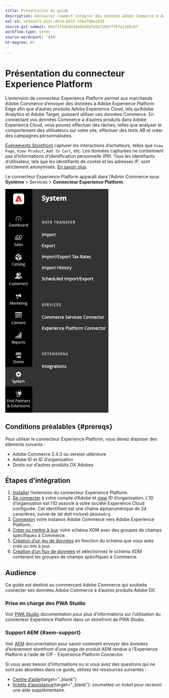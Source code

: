 ```yaml
---
title: Présentation du guide
description: Découvrez comment intégrer des données Adobe Commerce à Adobe Experience Platform à l’aide du connecteur Experience Platform.
exl-id: a8362e71-e21c-4b1d-8e3f-336e748e1018
source-git-commit: 092f2f4ab9d34466d66fe5b726bfff67a1309c6f
workflow-type: tm+mt
source-wordcount: '434'
ht-degree: 0%

---
```


# Présentation du connecteur Experience Platform

L’extension de connecteur Experience Platform permet aux marchands Adobe Commerce d’envoyer des données à Adobe Experience Platform Edge afin que d’autres produits Adobe Experience Cloud, tels qu’Adobe Analytics et Adobe Target, puissent utiliser ces données Commerce. En connectant vos données Commerce à d’autres produits dans Adobe Experience Cloud, vous pouvez effectuer des tâches, telles que analyser le comportement des utilisateurs sur votre site, effectuer des tests AB et créer des campagnes personnalisées.

[Événements Storefront](events.md) capturer les interactions d’acheteurs, telles que `View Page`, `View Product`, `Add to Cart`, etc. Les données capturées ne contiennent pas d’informations d’identification personnelle (PII). Tous les identifiants d’utilisateur, tels que les identifiants de cookie et les adresses IP, sont strictement anonymisés. [En savoir plus](https://www.adobe.com/privacy/experience-cloud.html).

Le connecteur Experience Platform apparaît dans l’Admin Commerce sous **Système** > Services > **Connecteur Experience Platform**.

![Vue d’administration de l’extension du connecteur Experience Platform](assets/epc-adminui.png)

## Conditions préalables {#prereqs}

Pour utiliser le connecteur Experience Platform, vous devez disposer des éléments suivants :

- Adobe Commerce 2.4.3 ou version ultérieure
- Adobe ID et ID d’organisation
- Droits sur d’autres produits DX Adobes

## Étapes d’intégration

1. [Installer](install.md) l’extension du connecteur Experience Platform.
1. [Se connecter](https://helpx.adobe.com/manage-account/using/access-adobe-id-account.html) à votre compte d’Adobe et [view](https://experienceleague.adobe.com/docs/core-services/interface/administration/organizations.html#concept_EA8AEE5B02CF46ACBDAD6A8508646255) ID d’organisation. L’ID d’organisation est l’ID associé à votre société Experience Cloud configurée. Cet identifiant est une chaîne alphanumérique de 24 caractères, suivie de (et doit inclure) `@AdobeOrg`.
1. [Connexion](connect-data.md) votre instance Adobe Commerce vers Adobe Experience Platform.
1. [Créer ou mettre à jour](update-xdm.md) votre schéma XDM avec des groupes de champs spécifiques à Commerce.
1. [Création d’un jeu de données](https://experienceleague.adobe.com/docs/platform-learn/implement-mobile-sdk/experience-cloud/platform.html#create-a-dataset) en fonction du schéma que vous avez créé ou mis à jour.
1. [Création d’un flux de données](https://experienceleague.adobe.com/docs/experience-platform/edge/datastreams/overview.html) et sélectionnez le schéma XDM contenant les groupes de champs spécifiques à Commerce.

## Audience

Ce guide est destiné au commerçant Adobe Commerce qui souhaite connecter ses données Adobe Commerce à d’autres produits Adobe DX.

### Prise en charge des PWA Studio

Voir [PWA Studio](https://developer.adobe.com/commerce/pwa-studio/integrations/adobe-commerce/aep/) documentation pour plus d’informations sur l’utilisation du connecteur Experience Platform dans un storefront de PWA Studio.

### Support AEM {#aem-support}

Voir [AEM](https://experienceleague.adobe.com/docs/experience-manager-cloud-service/content/content-and-commerce/integrations/aep.html) documentation pour savoir comment envoyer des données d’événement storefront d’une page de produit AEM rendue à l’Experience Platform à l’aide de CIF - Experience Platform Connector.

Si vous avez besoin d’informations ou si vous avez des questions qui ne sont pas abordées dans ce guide, utilisez les ressources suivantes :

- [Centre d’aide](https://experienceleague.adobe.com/docs/commerce-knowledge-base/kb/overview.html){target="_blank"}
- [tickets d’assistance](https://experienceleague.adobe.com/docs/commerce-knowledge-base/kb/help-center-guide/magento-help-center-user-guide.html#submit-ticket){target="_blank"}: soumettez un ticket pour recevoir une aide supplémentaire.
